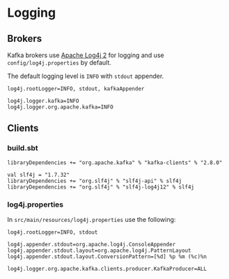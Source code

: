 # Logging

## Brokers

Kafka brokers use [Apache Log4j 2](https://logging.apache.org/log4j/2.x/) for logging and use `config/log4j.properties` by default.

The default logging level is `INFO` with `stdout` appender.

```text
log4j.rootLogger=INFO, stdout, kafkaAppender

log4j.logger.kafka=INFO
log4j.logger.org.apache.kafka=INFO
```

## Clients

### build.sbt

```text
libraryDependencies += "org.apache.kafka" % "kafka-clients" % "2.8.0"

val slf4j = "1.7.32"
libraryDependencies += "org.slf4j" % "slf4j-api" % slf4j
libraryDependencies += "org.slf4j" % "slf4j-log4j12" % slf4j
```

### log4j.properties

In `src/main/resources/log4j.properties` use the following:

```text
log4j.rootLogger=INFO, stdout

log4j.appender.stdout=org.apache.log4j.ConsoleAppender
log4j.appender.stdout.layout=org.apache.log4j.PatternLayout
log4j.appender.stdout.layout.ConversionPattern=[%d] %p %m (%c)%n

log4j.logger.org.apache.kafka.clients.producer.KafkaProducer=ALL
```
